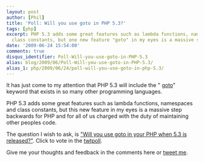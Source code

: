 ```yaml
---
layout: post
author: [Phil]
title: 'Poll: Will you use goto in PHP 5.3?'
tags: [php]
excerpt: PHP 5.3 adds some great features such as lambda functions, namespaces and
  class constants, but one new feature "goto" in my eyes is a massive step backwards.
date: '2009-06-24 15:54:00'
comments: true
disqus_identifier: Poll-Will-you-use-goto-in-PHP-5.3
alias: blog/2009/06/Poll-Will-you-use-goto-in-PHP-5.3/
alias_1: php/2009/06/24/poll-will-you-use-goto-in-php-5.3/
---
```


It has just come to my attention that PHP 5.3 will include the " [goto](http://us.php.net/goto)" keyword that exists in so many other programming languages.

PHP 5.3 adds some great features such as lambda functions, namespaces and class constants, but this new feature in my eyes is a massive step backwards for PHP and for all of us charged with the duty of maintaining other peoples code.

The question I wish to ask, is ["Will you use goto in your PHP when 5.3 is released?"](http://twtpoll.com/e9pghw). Click to vote in the [twtpoll](http://twtpoll.com/).

Give me your thoughts and feedback in the comments here or [tweet me](http://twitter.com/philsturgeon).
